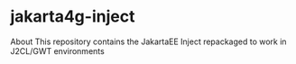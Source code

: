 # jakarta4g-inject
About This repository contains the JakartaEE Inject repackaged to work in J2CL/GWT environments
